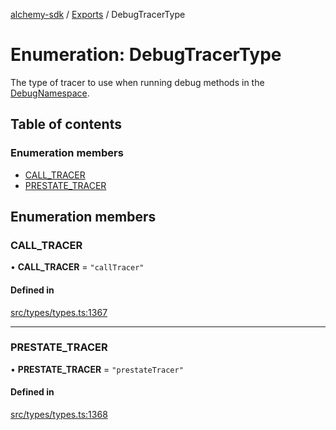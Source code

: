 [alchemy-sdk](../README.md) / [Exports](../modules.md) / DebugTracerType

# Enumeration: DebugTracerType

The type of tracer to use when running debug methods in the
[DebugNamespace](../classes/DebugNamespace.md).

## Table of contents

### Enumeration members

- [CALL\_TRACER](DebugTracerType.md#call_tracer)
- [PRESTATE\_TRACER](DebugTracerType.md#prestate_tracer)

## Enumeration members

### CALL\_TRACER

• **CALL\_TRACER** = `"callTracer"`

#### Defined in

[src/types/types.ts:1367](https://github.com/alchemyplatform/alchemy-sdk-js/blob/6dc36f9/src/types/types.ts#L1367)

___

### PRESTATE\_TRACER

• **PRESTATE\_TRACER** = `"prestateTracer"`

#### Defined in

[src/types/types.ts:1368](https://github.com/alchemyplatform/alchemy-sdk-js/blob/6dc36f9/src/types/types.ts#L1368)
